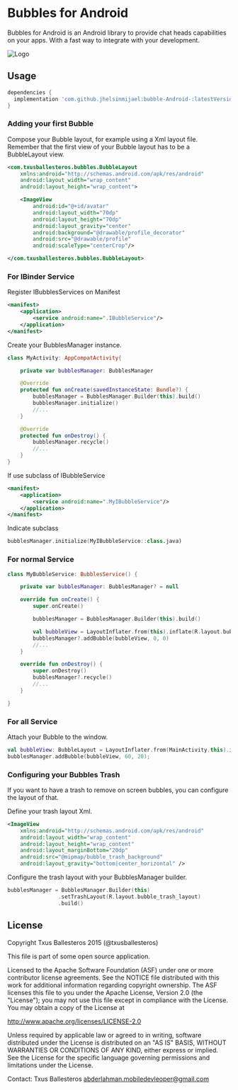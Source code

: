 Bubbles for Android
=====================

Bubbles for Android is an Android library to provide chat heads capabilities on your apps. With a fast way to integrate with your development.

![Logo](assets/bubbles_demo.gif)

## Usage
```gradle
dependencies {
  implementation 'com.github.jhelsinmijael:bubble-Android-:latestVersion'
}
```

### Adding your first Bubble

Compose your Bubble layout, for example using a Xml layout file. Remember that the first view of your Bubble layout has to be a BubbleLayout view.

```xml
<com.txusballesteros.bubbles.BubbleLayout
    xmlns:android="http://schemas.android.com/apk/res/android"
    android:layout_width="wrap_content"
    android:layout_height="wrap_content">

    <ImageView
        android:id="@+id/avatar"
        android:layout_width="70dp"
        android:layout_height="70dp"
        android:layout_gravity="center"
        android:background="@drawable/profile_decorator"
        android:src="@drawable/profile"
        android:scaleType="centerCrop"/>

</com.txusballesteros.bubbles.BubbleLayout>
```

### For IBinder Service

Register IBubblesServices on Manifest
```xml
<manifest>
    <application>
        <service android:name=".IBubbleService"/>
    </application>
</manifest>
```

Create your BubblesManager instance.

```kotlin
class MyActivity: AppCompatActivity{

    private var bubblesManager: BubblesManager

    @Override
    protected fun onCreate(savedInstanceState: Bundle?) {
        bubblesManager = BubblesManager.Builder(this).build()
        bubblesManager.initialize()
        //...
    }

    @Override
    protected fun onDestroy() {
        bubblesManager.recycle()
        //...
    }
}
```

If use subclass of IBubbleService

```xml
<manifest>
    <application>
        <service android:name=".MyIBubbleService"/>
    </application>
</manifest>
```

Indicate subclass

```kotlin
bubblesManager.initialize(MyIBubbleService::class.java)
```

### For normal Service

```kotlin
class MyBubbleService: BubblesService() {

    private var bubblesManager: BubblesManager? = null

    override fun onCreate() {
        super.onCreate()

        bubblesManager = BubblesManager.Builder(this).build()

        val bubbleView = LayoutInflater.from(this).inflate(R.layout.bubble_layout, null) as BubbleLayout
        bubblesManager?.addBubble(bubbleView, 0, 0)
        //...
    }

    override fun onDestroy() {
        super.onDestroy()
        bubblesManager?.recycle()
        //...
    }

}
```

### For all Service

Attach your Bubble to the window.

```kotlin
val bubbleView: BubbleLayout = LayoutInflater.from(MainActivity.this).inflate(R.layout.bubble_layout, null) as? BubbleLayout
bubblesManager.addBubble(bubbleView, 60, 20);
```

### Configuring your Bubbles Trash

If you want to have a trash to remove on screen bubbles, you can configure the
layout of that.

Define your trash layout Xml.

```xml
<ImageView
    xmlns:android="http://schemas.android.com/apk/res/android"
    android:layout_width="wrap_content"
    android:layout_height="wrap_content"
    android:layout_marginBottom="20dp"
    android:src="@mipmap/bubble_trash_background"
    android:layout_gravity="bottom|center_horizontal" />
```

Configure the trash layout with your BubblesManager builder.

```kotlin
bubblesManager = BubblesManager.Builder(this)
                .setTrashLayout(R.layout.bubble_trash_layout)
                .build()
```

## License

Copyright Txus Ballesteros 2015 (@txusballesteros)

This file is part of some open source application.

Licensed to the Apache Software Foundation (ASF) under one
or more contributor license agreements.  See the NOTICE file
distributed with this work for additional information
regarding copyright ownership.  The ASF licenses this file
to you under the Apache License, Version 2.0 (the
"License"); you may not use this file except in compliance
with the License.  You may obtain a copy of the License at

  http://www.apache.org/licenses/LICENSE-2.0

Unless required by applicable law or agreed to in writing,
software distributed under the License is distributed on an
"AS IS" BASIS, WITHOUT WARRANTIES OR CONDITIONS OF ANY
KIND, either express or implied.  See the License for the
specific language governing permissions and limitations
under the License.

Contact: Txus Ballesteros <abderlahman.mobiledevleoper@gmail.com>
